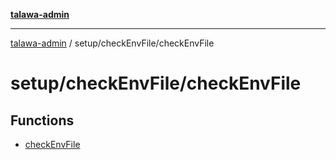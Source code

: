 [**talawa-admin**](../../../README.md)

***

[talawa-admin](../../../README.md) / setup/checkEnvFile/checkEnvFile

# setup/checkEnvFile/checkEnvFile

## Functions

- [checkEnvFile](functions/checkEnvFile.md)
